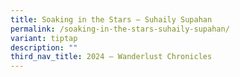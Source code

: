 ```yaml
---
title: Soaking in the Stars – Suhaily Supahan
permalink: /soaking-in-the-stars-suhaily-supahan/
variant: tiptap
description: ""
third_nav_title: 2024 – Wanderlust Chronicles
---
```

